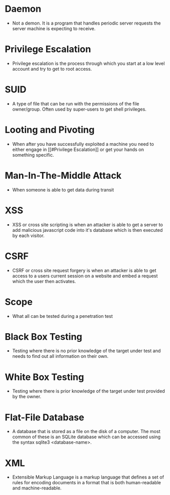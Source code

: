 # Daemon
- Not a demon. It is a program that handles periodic server requests the server machine is expecting to receive.
# Privilege Escalation
- Privilege escalation is the process through which you start at a low level account and try to get to root access.
# SUID
- A type of file that can be run with the permissions of the file owner/group. Often used by super-users to get shell privileges.
# Looting and Pivoting
- When after you have successfully exploited a machine you need to either engage in [[#Privilege Escalation]] or get your hands on something specific.
# Man-In-The-Middle Attack
- When someone is able to get data during transit
# XSS
- XSS or cross site scripting is when an attacker is able to get a server to add malicious javascript code into it's database which is then executed by each visitor.
# CSRF
- CSRF or cross site request forgery is when an attacker is able to get access to a users current session on a website and embed a request which the user then activates.
# Scope
- What all can be tested during a penetration test
# Black Box Testing
- Testing where there is no prior knowledge of the target under test and needs to find out all information on their own.
# White Box Testing
- Testing where there is prior knowledge of the target under test provided by the owner.
# Flat-File Database
- A database that is stored as a file on the disk of a computer. The most common of these is an SQLite database which can be accessed using the syntax sqlite3 \<database-name\>.
# XML
- Extensible Markup Language is a markup language that defines a set of rules for encoding documents in a format that is both human-readable and machine-readable.
